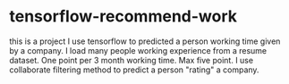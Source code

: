 # tensorflow-recommend-work
this is a project I use tensorflow to predicted a person working time given by a company.
I load many people working experience from a resume dataset. One point per 3 month working time. Max five point.
I use collaborate filtering method to predict a person "rating" a company.

